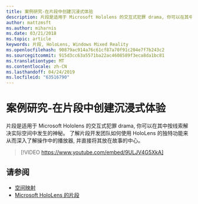 ```yaml
---
title: 案例研究-在片段中创建沉浸式体验
description: 片段是适用于 Microsoft Hololens 的交互式犯罪 drama, 你可以在其中按线索解决实际空间中发生的神秘。
author: mattzmsft
ms.author: miharnis
ms.date: 03/21/2018
ms.topic: article
keywords: 片段, HoloLens, Windows Mixed Reality
ms.openlocfilehash: 90879ac914a76c61cf87a70f91c204e7f7b243c2
ms.sourcegitcommit: 915d3cc63a5571ba22ac4608589f3eca8da1bc81
ms.translationtype: MT
ms.contentlocale: zh-CN
ms.lasthandoff: 04/24/2019
ms.locfileid: "63516790"
---
```

# <a name="case-study---creating-an-immersive-experience-in-fragments"></a>案例研究-在片段中创建沉浸式体验

片段是适用于 Microsoft Hololens 的交互式犯罪 drama, 你可以在其中按线索解决实际空间中发生的神秘。 了解片段开发团队如何使用 HoloLens 的独特功能来从而深入了解操作中的播放器, 并直接将其放在故事的中心。



>[!VIDEO https://www.youtube.com/embed/9ULJV4G5XkA]

## <a name="see-also"></a>请参阅
* [空间映射](spatial-mapping.md)
* [Microsoft HoloLens 的片段](https://www.microsoft.com/p/fragments/9nblggh5ggm8)
